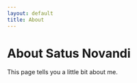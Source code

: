 ```yaml
---
layout: default
title: About 
---
```


# About Satus Novandi #



This page tells you a little bit about me.

